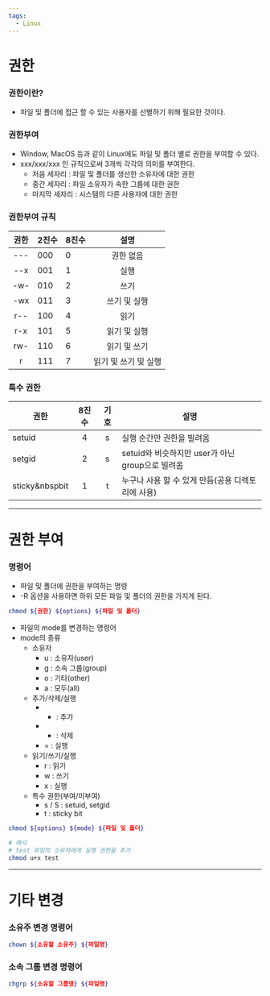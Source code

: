 ```yaml
---
tags:
  - Linux
---
```

# 권한
### 권한이란?
* 파일 및 폴더에 접근 할 수 있는 사용자를 선별하기 위해 필요한 것이다.

### 권한부여
* Window, MacOS 등과 같이 Linux에도 파일 및 폴더 별로 권한을 부여할 수 있다.
* xxx/xxx/xxx 인 규칙으로써 3개씩 각각의 의미를 부여한다.
	* 처음 세자리 : 파일 및 폴더를 생선한 소유자에 대한 권한
	* 중간 세자리 : 파일 소유자가 속한 그룹에 대한 권한
	* 마지막 세자리 : 시스템의 다른 사용자에 대한 권한

### 권한부여 규칙
| 권한 | 2진수 | 8진수 |         설명         |
|:----:| ----- | ----- |:--------------------:|
| ---  | 000   | 0     |      권한 없음       |
| --x  | 001   | 1     |         실행         |
| -w-  | 010   | 2     |         쓰기         |
| -wx  | 011   | 3     |     쓰기 및 실행     |
| r--  | 100   | 4     |         읽기         |
| r-x  | 101   | 5     |     읽기 및 실행     |
| rw-  | 110   | 6     |     읽기 및 쓰기     |
|  r   | 111   | 7     | 읽기 및 쓰기 및 실행 |

### 특수 권한
| 권한             | 8진수 | 기호  | 설명                                 |
| -------------- | :-: | :-: | ---------------------------------- |
| setuid         |  4  |  s  | 실행 순간만 권한을 빌려옴                     |
| setgid         |  2  |  s  | setuid와 비슷하지만 user가 아닌 group으로 빌려옴 |
| sticky&nbspbit |  1  |  t  | 누구나 사용 할 수 있게 만듬(공용 디렉토리에 사용)      |

---
# 권한 부여
### 명령어
* 파일 및 폴더에 권한을 부여하는 명령
* -R 옵션을 사용하면 하위 모든 파일 및 폴더의 권한을 가지게 된다.
```bash
chmod ${권한} ${options} ${파일 및 폴더}
```

* 파일의 mode를 변경하는 명령어
* mode의 종류
	* 소유자
		* u : 소유자(user)
		* g : 소속 그룹(group)
		* o : 기타(other)
		* a : 모두(all)
	* 추가/삭제/실행
		* + : 추가
		* - : 삭제
		* = : 실행
	* 읽기/쓰기/실행
		* r : 읽기
		* w : 쓰기
		* x : 실행
	* 특수 권한(부여/미부여)
		* s / S : setuid, setgid
		* t : sticky bit
```bash
chmod ${options} ${mode} ${파일 및 폴더}

# 예시
# test 파일의 소유자에게 실행 권한을 추가
chmod u+x test
```

---
# 기타 변경
### 소유주 변경 명령어
```bash
chown ${소유할 소유주} ${파일명}
```

### 소속 그룹 변경 명령어
```bash
chgrp ${소유할 그룹명} ${파일명}
```
